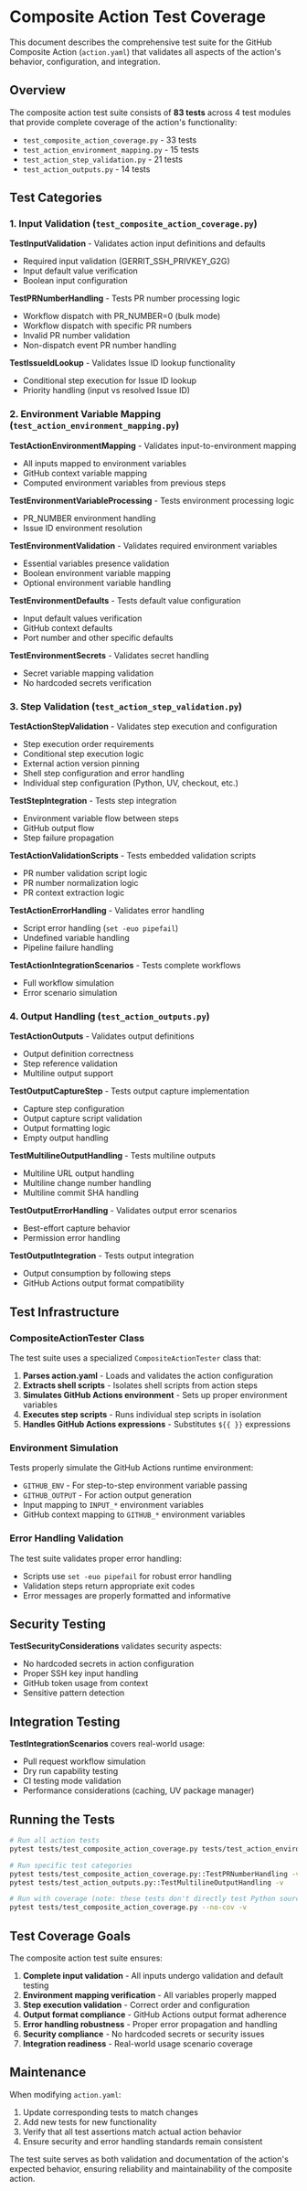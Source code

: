 <!-- SPDX-License-Identifier: Apache-2.0 -->
<!-- SPDX-FileCopyrightText: 2025 The Linux Foundation -->

# Composite Action Test Coverage

This document describes the comprehensive test suite for the GitHub Composite Action
(`action.yaml`) that validates all aspects of the action's behavior, configuration,
and integration.

## Overview

The composite action test suite consists of **83 tests** across 4 test modules that
provide complete coverage of the action's functionality:

- `test_composite_action_coverage.py` - 33 tests
- `test_action_environment_mapping.py` - 15 tests
- `test_action_step_validation.py` - 21 tests
- `test_action_outputs.py` - 14 tests

## Test Categories

### 1. Input Validation (`test_composite_action_coverage.py`)

**TestInputValidation** - Validates action input definitions and defaults

- Required input validation (GERRIT_SSH_PRIVKEY_G2G)
- Input default value verification
- Boolean input configuration

**TestPRNumberHandling** - Tests PR number processing logic

- Workflow dispatch with PR_NUMBER=0 (bulk mode)
- Workflow dispatch with specific PR numbers
- Invalid PR number validation
- Non-dispatch event PR number handling

**TestIssueIdLookup** - Validates Issue ID lookup functionality

- Conditional step execution for Issue ID lookup
- Priority handling (input vs resolved Issue ID)

### 2. Environment Variable Mapping (`test_action_environment_mapping.py`)

**TestActionEnvironmentMapping** - Validates input-to-environment mapping

- All inputs mapped to environment variables
- GitHub context variable mapping
- Computed environment variables from previous steps

**TestEnvironmentVariableProcessing** - Tests environment processing logic

- PR_NUMBER environment handling
- Issue ID environment resolution

**TestEnvironmentValidation** - Validates required environment variables

- Essential variables presence validation
- Boolean environment variable mapping
- Optional environment variable handling

**TestEnvironmentDefaults** - Tests default value configuration

- Input default values verification
- GitHub context defaults
- Port number and other specific defaults

**TestEnvironmentSecrets** - Validates secret handling

- Secret variable mapping validation
- No hardcoded secrets verification

### 3. Step Validation (`test_action_step_validation.py`)

**TestActionStepValidation** - Validates step execution and configuration

- Step execution order requirements
- Conditional step execution logic
- External action version pinning
- Shell step configuration and error handling
- Individual step configuration (Python, UV, checkout, etc.)

**TestStepIntegration** - Tests step integration

- Environment variable flow between steps
- GitHub output flow
- Step failure propagation

**TestActionValidationScripts** - Tests embedded validation scripts

- PR number validation script logic
- PR number normalization logic
- PR context extraction logic

**TestActionErrorHandling** - Validates error handling

- Script error handling (`set -euo pipefail`)
- Undefined variable handling
- Pipeline failure handling

**TestActionIntegrationScenarios** - Tests complete workflows

- Full workflow simulation
- Error scenario simulation

### 4. Output Handling (`test_action_outputs.py`)

**TestActionOutputs** - Validates output definitions

- Output definition correctness
- Step reference validation
- Multiline output support

**TestOutputCaptureStep** - Tests output capture implementation

- Capture step configuration
- Output capture script validation
- Output formatting logic
- Empty output handling

**TestMultilineOutputHandling** - Tests multiline outputs

- Multiline URL output handling
- Multiline change number handling
- Multiline commit SHA handling

**TestOutputErrorHandling** - Validates output error scenarios

- Best-effort capture behavior
- Permission error handling

**TestOutputIntegration** - Tests output integration

- Output consumption by following steps
- GitHub Actions output format compatibility

## Test Infrastructure

### CompositeActionTester Class

The test suite uses a specialized `CompositeActionTester` class that:

1. **Parses action.yaml** - Loads and validates the action configuration
2. **Extracts shell scripts** - Isolates shell scripts from action steps
3. **Simulates GitHub Actions environment** - Sets up proper environment variables
4. **Executes step scripts** - Runs individual step scripts in isolation
5. **Handles GitHub Actions expressions** - Substitutes `${{ }}` expressions

### Environment Simulation

Tests properly simulate the GitHub Actions runtime environment:

- `GITHUB_ENV` - For step-to-step environment variable passing
- `GITHUB_OUTPUT` - For action output generation
- Input mapping to `INPUT_*` environment variables
- GitHub context mapping to `GITHUB_*` environment variables

### Error Handling Validation

The test suite validates proper error handling:

- Scripts use `set -euo pipefail` for robust error handling
- Validation steps return appropriate exit codes
- Error messages are properly formatted and informative

## Security Testing

**TestSecurityConsiderations** validates security aspects:

- No hardcoded secrets in action configuration
- Proper SSH key input handling
- GitHub token usage from context
- Sensitive pattern detection

## Integration Testing

**TestIntegrationScenarios** covers real-world usage:

- Pull request workflow simulation
- Dry run capability testing
- CI testing mode validation
- Performance considerations (caching, UV package manager)

## Running the Tests

```bash
# Run all action tests
pytest tests/test_composite_action_coverage.py tests/test_action_environment_mapping.py tests/test_action_step_validation.py tests/test_action_outputs.py -v

# Run specific test categories
pytest tests/test_composite_action_coverage.py::TestPRNumberHandling -v
pytest tests/test_action_outputs.py::TestMultilineOutputHandling -v

# Run with coverage (note: these tests don't directly test Python source code)
pytest tests/test_composite_action_coverage.py --no-cov -v
```

## Test Coverage Goals

The composite action test suite ensures:

1. **Complete input validation** - All inputs undergo validation and default testing
2. **Environment mapping verification** - All variables properly mapped
3. **Step execution validation** - Correct order and configuration
4. **Output format compliance** - GitHub Actions output format adherence
5. **Error handling robustness** - Proper error propagation and handling
6. **Security compliance** - No hardcoded secrets or security issues
7. **Integration readiness** - Real-world usage scenario coverage

## Maintenance

When modifying `action.yaml`:

1. Update corresponding tests to match changes
2. Add new tests for new functionality
3. Verify that all test assertions match actual action behavior
4. Ensure security and error handling standards remain consistent

The test suite serves as both validation and documentation of the action's
expected behavior, ensuring reliability and maintainability of the composite action.

